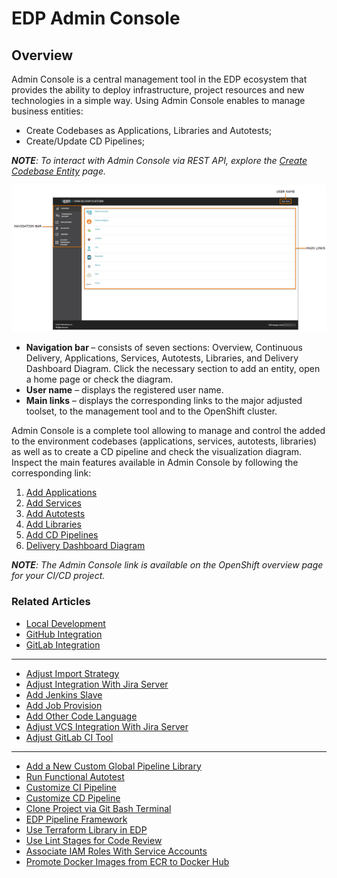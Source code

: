 # EDP Admin Console
## Overview
Admin Console is a central management tool in the EDP ecosystem that provides the ability to deploy infrastructure, project resources and new technologies in a simple way. 
Using Admin Console enables to manage business entities:
* Create Codebases as Applications, Libraries and Autotests;
* Create/Update CD Pipelines;

_**NOTE**: To interact with Admin Console via REST API, explore the [Create Codebase Entity](documentation/rest-api.md) page._

![overview-page](readme-resource/ac_overview_page.png "overview-page") 

- <strong>Navigation bar </strong>– consists of seven sections: Overview, Continuous Delivery, Applications, Services, Autotests, Libraries, and Delivery Dashboard Diagram. 
Click the necessary section to add an entity, open a home page or check the diagram.
- <strong>User name</strong> – displays the registered user name. 
- <strong>Main links</strong> – displays the corresponding links to the major adjusted toolset, to the management tool and to the OpenShift cluster.

Admin Console is a complete tool allowing to manage and control the added to the environment codebases (applications, 
services, autotests, libraries) as well as to create a CD pipeline and check the visualization diagram. 
Inspect the main features available in Admin Console by following the corresponding link:

1. [Add Applications](documentation/add_applications.md)
2. [Add Services](documentation/add_services.md)
3. [Add Autotests](documentation/add_autotests.md)
4. [Add Libraries](documentation/add_libraries.md)
5. [Add CD Pipelines](documentation/add_CD_pipelines.md)
6. [Delivery Dashboard Diagram](documentation/d_d_diagram.md)

_**NOTE**: The Admin Console link is available on the OpenShift overview page for your CI/CD project._

### Related Articles

* [Local Development](documentation/local_development.md)
* [GitHub Integration](documentation/github-integration.md)
* [GitLab Integration](documentation/gitlab-integration.md)
---
* [Adjust Import Strategy](documentation/import-strategy.md)
* [Adjust Integration With Jira Server](documentation/jira-server.md)
* [Add Jenkins Slave](https://github.com/epam/edp-jenkins-operator/blob/master/documentation/add-jenkins-slave.md#add-jenkins-slave)
* [Add Job Provision](https://github.com/epam/edp-jenkins-operator/blob/master/documentation/add-job-provision.md#add-job-provision)
* [Add Other Code Language](documentation/add_other_code_language.md)
* [Adjust VCS Integration With Jira Server](documentation/jira_vcs_integration.md)
* [Adjust GitLab CI Tool](documentation/ci-tool.md)
----
* [Add a New Custom Global Pipeline Library](documentation/cicd_customization/add_new_custom_global_pipeline_lib.md)
* [Run Functional Autotest](documentation/cicd_customization/run_functional_autotest.md)
* [Customize CI Pipeline](documentation/cicd_customization/customize_ci_pipeline.md)
* [Customize CD Pipeline](documentation/cicd_customization/customize-deploy-pipeline.md)
* [Clone Project via Git Bash Terminal](documentation/cicd_customization/clone_project_using_gitbash.md)
* [EDP Pipeline Framework](documentation/cicd_customization/edp_pipeline_framework.md)
* [Use Terraform Library in EDP](documentation/cicd_customization/terraform_stages.md)
* [Use Lint Stages for Code Review](documentation/cicd_customization/code_review_stages.md)
* [Associate IAM Roles With Service Accounts](documentation/enable_irsa.md)
* [Promote Docker Images from ECR to Docker Hub](documentation/cicd_customization/ecr_to_docker_stage.md)